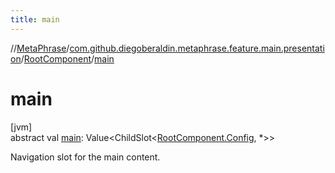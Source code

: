 ```yaml
---
title: main
---
```

//[MetaPhrase](../../../index.html)/[com.github.diegoberaldin.metaphrase.feature.main.presentation](../index.html)/[RootComponent](index.html)/[main](main.html)



# main



[jvm]\
abstract val [main](main.html): Value&lt;ChildSlot&lt;[RootComponent.Config](-config/index.html), *&gt;&gt;



Navigation slot for the main content.




